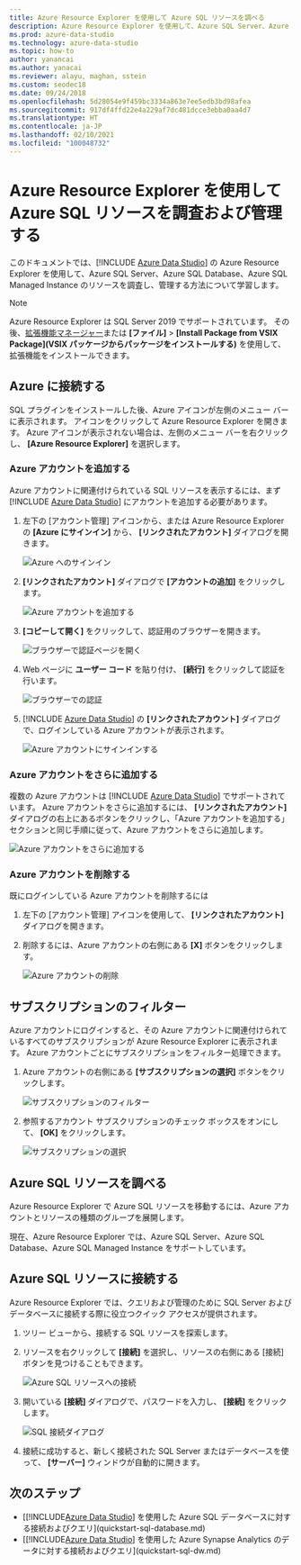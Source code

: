 ```yaml
---
title: Azure Resource Explorer を使用して Azure SQL リソースを調べる
description: Azure Resource Explorer を使用して、Azure SQL Server、Azure SQL Database、Azure SQL Managed Instance を調査し、管理する方法について学習します。
ms.prod: azure-data-studio
ms.technology: azure-data-studio
ms.topic: how-to
author: yanancai
ms.author: yanacai
ms.reviewer: alayu, maghan, sstein
ms.custom: seodec18
ms.date: 09/24/2018
ms.openlocfilehash: 5d28054e9f459bc3334a863e7ee5edb3bd98afea
ms.sourcegitcommit: 917df4ffd22e4a229af7dc481dcce3ebba0aa4d7
ms.translationtype: HT
ms.contentlocale: ja-JP
ms.lasthandoff: 02/10/2021
ms.locfileid: "100048732"
---
```

# <a name="explore-and-manage-azure-sql-resources-with-azure-resource-explorer"></a>Azure Resource Explorer を使用して Azure SQL リソースを調査および管理する

このドキュメントでは、[!INCLUDE [Azure Data Studio](../includes/name-sos-short.md)] の Azure Resource Explorer を使用して、Azure SQL Server、Azure SQL Database、Azure SQL Managed Instance のリソースを調査し、管理する方法について学習します。

>[!NOTE]
>Azure Resource Explorer は SQL Server 2019 でサポートされています。 その後、[拡張機能マネージャー](./extensions/add-extensions.md)または **[ファイル]**  >  **[Install Package from VSIX Package]\(VSIX パッケージからパッケージをインストールする\)** を使用して、拡張機能をインストールできます。

## <a name="connect-to-azure"></a>Azure に接続する

SQL プラグインをインストールした後、Azure アイコンが左側のメニュー バーに表示されます。 アイコンをクリックして Azure Resource Explorer を開きます。 Azure アイコンが表示されない場合は、左側のメニュー バーを右クリックし、 **[Azure Resource Explorer]** を選択します。

### <a name="add-an-azure-account"></a>Azure アカウントを追加する

Azure アカウントに関連付けられている SQL リソースを表示するには、まず [!INCLUDE [Azure Data Studio](../includes/name-sos-short.md)] にアカウントを追加する必要があります。

1. 左下の [アカウント管理] アイコンから、または Azure Resource Explorer の **[Azure にサインイン]** から、 **[リンクされたアカウント]** ダイアログを開きます。

    ![Azure へのサインイン](media/azure-resource-explorer/sign-in-to-azure.png)

2. **[リンクされたアカウント]** ダイアログで **[アカウントの追加]** をクリックします。

    ![Azure アカウントを追加する](media/azure-resource-explorer/add-an-azure-account.png)

3. **[コピーして開く]** をクリックして、認証用のブラウザーを開きます。

    ![ブラウザーで認証ページを開く](media/azure-resource-explorer/open-authentication-in-browser.png)

4. Web ページに **ユーザー コード** を貼り付け、 **[続行]** をクリックして認証を行います。

    ![ブラウザーでの認証](media/azure-resource-explorer/authenticate-in-browser.png)

5. [!INCLUDE [Azure Data Studio](../includes/name-sos-short.md)] の **[リンクされたアカウント]** ダイアログで、ログインしている Azure アカウントが表示されます。

    ![Azure アカウントにサインインする](media/azure-resource-explorer/signed-in-azure-account.png)

### <a name="add-more-azure-accounts"></a>Azure アカウントをさらに追加する

複数の Azure アカウントは [!INCLUDE [Azure Data Studio](../includes/name-sos-short.md)] でサポートされています。 Azure アカウントをさらに追加するには、 **[リンクされたアカウント]** ダイアログの右上にあるボタンをクリックし、「Azure アカウントを追加する」セクションと同じ手順に従って、Azure アカウントをさらに追加します。

![Azure アカウントをさらに追加する](media/azure-resource-explorer/add-more-azure-account.png)

### <a name="remove-an-azure-account"></a>Azure アカウントを削除する

既にログインしている Azure アカウントを削除するには

1. 左下の [アカウント管理] アイコンを使用して、 **[リンクされたアカウント]** ダイアログを開きます。
2. 削除するには、Azure アカウントの右側にある **[X]** ボタンをクリックします。

    ![Azure アカウントの削除](media/azure-resource-explorer/remove-azure-account.png)

## <a name="filter-subscription"></a>サブスクリプションのフィルター

Azure アカウントにログインすると、その Azure アカウントに関連付けられているすべてのサブスクリプションが Azure Resource Explorer に表示されます。 Azure アカウントごとにサブスクリプションをフィルター処理できます。

1. Azure アカウントの右側にある **[サブスクリプションの選択]** ボタンをクリックします。

   ![サブスクリプションのフィルター](media/azure-resource-explorer/filter-subscription.png)

2. 参照するアカウント サブスクリプションのチェック ボックスをオンにして、 **[OK]** をクリックします。

   ![サブスクリプションの選択](media/azure-resource-explorer/select-subscription.png)

## <a name="explore-azure-sql-resources"></a>Azure SQL リソースを調べる

Azure Resource Explorer で Azure SQL リソースを移動するには、Azure アカウントとリソースの種類のグループを展開します。

現在、Azure Resource Explorer では、Azure SQL Server、Azure SQL Database、Azure SQL Managed Instance をサポートしています。

## <a name="connect-to-azure-sql-resources"></a>Azure SQL リソースに接続する

Azure Resource Explorer では、クエリおよび管理のために SQL Server およびデータベースに接続する際に役立つクイック アクセスが提供されます。

1. ツリー ビューから、接続する SQL リソースを探索します。
2. リソースを右クリックして **[接続]** を選択し、リソースの右側にある [接続] ボタンを見つけることもできます。

   ![Azure SQL リソースへの接続](media/azure-resource-explorer/connect-to-azure-sql-resource.png)

3. 開いている **[接続]** ダイアログで、パスワードを入力し、 **[接続]** をクリックします。

   ![SQL 接続ダイアログ](media/azure-resource-explorer/sql-connection-dialog.png)
4. 接続に成功すると、新しく接続された SQL Server またはデータベースを使って、 **[サーバー]** ウィンドウが自動的に開きます。

## <a name="next-steps"></a>次のステップ

- [[!INCLUDE[Azure Data Studio](../includes/name-sos-short.md)] を使用した Azure SQL データベースに対する接続およびクエリ](quickstart-sql-database.md)
- [[!INCLUDE[Azure Data Studio](../includes/name-sos-short.md)] を使用した Azure Synapse Analytics のデータに対する接続およびクエリ](quickstart-sql-dw.md)